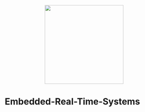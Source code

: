 <p align="center"><img src="https://www.raspberrypi.org/app/uploads/2011/10/Raspi-PGB001.png" width="250"/></p>

# Embedded-Real-Time-Systems
